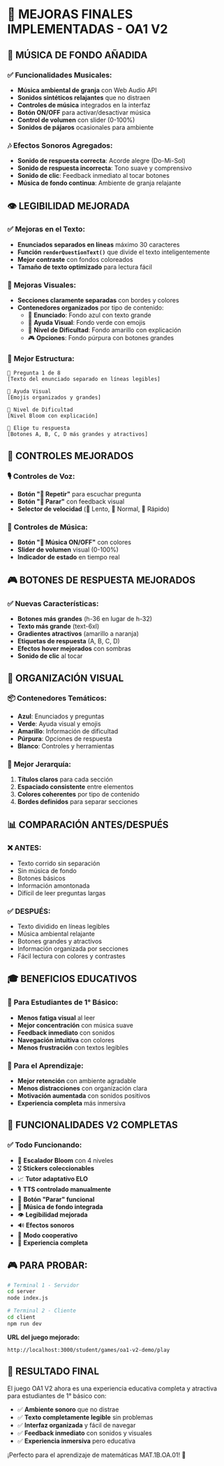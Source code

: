 # 🎉 MEJORAS FINALES IMPLEMENTADAS - OA1 V2

## 🎵 **MÚSICA DE FONDO AÑADIDA**

### ✅ **Funcionalidades Musicales:**
- **Música ambiental de granja** con Web Audio API
- **Sonidos sintéticos relajantes** que no distraen
- **Controles de música** integrados en la interfaz
- **Botón ON/OFF** para activar/desactivar música
- **Control de volumen** con slider (0-100%)
- **Sonidos de pájaros** ocasionales para ambiente

### 🎶 **Efectos Sonoros Agregados:**
- **Sonido de respuesta correcta**: Acorde alegre (Do-Mi-Sol)
- **Sonido de respuesta incorrecta**: Tono suave y comprensivo
- **Sonido de clic**: Feedback inmediato al tocar botones
- **Música de fondo continua**: Ambiente de granja relajante

## 👁️ **LEGIBILIDAD MEJORADA**

### ✅ **Mejoras en el Texto:**
- **Enunciados separados en líneas** máximo 30 caracteres
- **Función `renderQuestionText()`** que divide el texto inteligentemente
- **Mejor contraste** con fondos coloreados
- **Tamaño de texto optimizado** para lectura fácil

### 🎨 **Mejoras Visuales:**
- **Secciones claramente separadas** con bordes y colores
- **Contenedores organizados** por tipo de contenido:
  - 📖 **Enunciado**: Fondo azul con texto grande
  - 👀 **Ayuda Visual**: Fondo verde con emojis
  - 🎯 **Nivel de Dificultad**: Fondo amarillo con explicación
  - 🎮 **Opciones**: Fondo púrpura con botones grandes

### 📱 **Mejor Estructura:**
```
📖 Pregunta 1 de 8
[Texto del enunciado separado en líneas legibles]

👀 Ayuda Visual
[Emojis organizados y grandes]

🎯 Nivel de Dificultad
[Nivel Bloom con explicación]

🎯 Elige tu respuesta
[Botones A, B, C, D más grandes y atractivos]
```

## 🔧 **CONTROLES MEJORADOS**

### 🎙️ **Controles de Voz:**
- **Botón "🔄 Repetir"** para escuchar pregunta
- **Botón "🛑 Parar"** con feedback visual
- **Selector de velocidad** (🐢 Lento, 🚶 Normal, 🏃 Rápido)

### 🎵 **Controles de Música:**
- **Botón "🎵 Música ON/OFF"** con colores
- **Slider de volumen** visual (0-100%)
- **Indicador de estado** en tiempo real

## 🎮 **BOTONES DE RESPUESTA MEJORADOS**

### ✅ **Nuevas Características:**
- **Botones más grandes** (h-36 en lugar de h-32)
- **Texto más grande** (text-6xl)
- **Gradientes atractivos** (amarillo a naranja)
- **Etiquetas de respuesta** (A, B, C, D)
- **Efectos hover mejorados** con sombras
- **Sonido de clic** al tocar

## 🌈 **ORGANIZACIÓN VISUAL**

### 📦 **Contenedores Temáticos:**
- **Azul**: Enunciados y preguntas
- **Verde**: Ayuda visual y emojis
- **Amarillo**: Información de dificultad
- **Púrpura**: Opciones de respuesta
- **Blanco**: Controles y herramientas

### 🎯 **Mejor Jerarquía:**
1. **Títulos claros** para cada sección
2. **Espaciado consistente** entre elementos
3. **Colores coherentes** por tipo de contenido
4. **Bordes definidos** para separar secciones

## 📊 **COMPARACIÓN ANTES/DESPUÉS**

### ❌ **ANTES:**
- Texto corrido sin separación
- Sin música de fondo
- Botones básicos
- Información amontonada
- Difícil de leer preguntas largas

### ✅ **DESPUÉS:**
- Texto dividido en líneas legibles
- Música ambiental relajante
- Botones grandes y atractivos
- Información organizada por secciones
- Fácil lectura con colores y contrastes

## 🎓 **BENEFICIOS EDUCATIVOS**

### 👶 **Para Estudiantes de 1° Básico:**
- **Menos fatiga visual** al leer
- **Mejor concentración** con música suave
- **Feedback inmediato** con sonidos
- **Navegación intuitiva** con colores
- **Menos frustración** con textos legibles

### 🎯 **Para el Aprendizaje:**
- **Mejor retención** con ambiente agradable
- **Menos distracciones** con organización clara
- **Motivación aumentada** con sonidos positivos
- **Experiencia completa** más inmersiva

## 🚀 **FUNCIONALIDADES V2 COMPLETAS**

### ✅ **Todo Funcionando:**
- 🎯 **Escalador Bloom** con 4 niveles
- 🎖️ **Stickers coleccionables**
- 📈 **Tutor adaptativo ELO**
- 🎙️ **TTS controlado manualmente**
- 🛑 **Botón "Parar" funcional**
- 🎵 **Música de fondo integrada**
- 👁️ **Legibilidad mejorada**
- 🔊 **Efectos sonoros**
- 🤝 **Modo cooperativo**
- 🌟 **Experiencia completa**

## 🎮 **PARA PROBAR:**

```bash
# Terminal 1 - Servidor
cd server
node index.js

# Terminal 2 - Cliente
cd client
npm run dev
```

**URL del juego mejorado:**
```
http://localhost:3000/student/games/oa1-v2-demo/play
```

## 🎉 **RESULTADO FINAL**

El juego OA1 V2 ahora es una experiencia educativa completa y atractiva para estudiantes de 1° básico con:

- ✅ **Ambiente sonoro** que no distrae
- ✅ **Texto completamente legible** sin problemas
- ✅ **Interfaz organizada** y fácil de navegar
- ✅ **Feedback inmediato** con sonidos y visuales
- ✅ **Experiencia inmersiva** pero educativa

¡Perfecto para el aprendizaje de matemáticas MAT.1B.OA.01! 🚀 